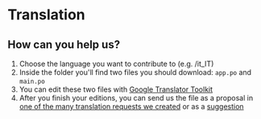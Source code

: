 # Translation

## How can you help us?

1. Choose the language you want to contribute to (e.g. /it_IT)
2. Inside the folder you'll find two files you should download: `app.po` and `main.po`
3. You can edit these two files with [Google Translator Toolkit](https://translate.google.com/toolkit/list?hl=pt_BR#translations/active)
4. After you finish your editions, you can send us the file as a proposal in [one of the many translation requests we created](https://wantoid.com/search?query=wantoid) or as a [suggestion](https://wantoid.com/ticket/edit/)
